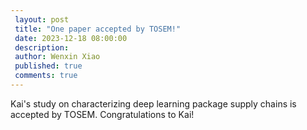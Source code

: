 ```yaml
---
 layout: post
 title: "One paper accepted by TOSEM!"
 date: 2023-12-18 08:00:00
 description:
 author: Wenxin Xiao
 published: true
 comments: true
---
```


Kai's study on characterizing deep learning package supply chains is accepted by TOSEM. Congratulations to Kai!
